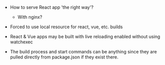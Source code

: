 - How to serve React app 'the right way'?
  - With nginx?

- Forced to use local resource for react, vue, etc. builds

- React & Vue apps may be built with live reloading enabled without using watchexec
- The build process and start commands can be anything since they are pulled directly from package.json if they exist there.


